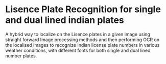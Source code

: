 # Lisence Plate Recognition for single and dual lined indian plates
A hybrid way to localize on the Lisence plates in a given image using straight forward Image processing methods and then performing OCR on the localised images to recognize Indian license plate numbers in various weather conditions, with different fonts for both single and dual lined number plates.
